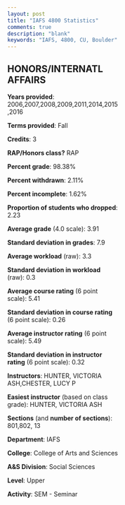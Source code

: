 ```yaml
---
layout: post
title: "IAFS 4800 Statistics"
comments: true
description: "blank"
keywords: "IAFS, 4800, CU, Boulder"
--- 
```

<head>
<script src="https://ajax.googleapis.com/ajax/libs/jquery/2.1.3/jquery.min.js"></script>
<script src="https://dl.dropboxusercontent.com/s/pc42nxpaw1ea4o9/highcharts.js?dl=0"></script>
<!-- <script src="../assets/js/highcharts.js"></script> -->
<style type="text/css">@font-face {
	font-family: "Bebas Neue";
	src: url(https://www.filehosting.org/file/details/544349/BebasNeue%20Regular.otf) format("opentype");
	}
	h1.Bebas { 
		font-family: "Bebas Neue", Verdana, Tahoma;
	}
</style>
</head>
<body>
	<div id="container" style="float: right; width: 45%; height: 88%; margin-left: 2.5%; margin-right: 2.5%;"></div>
	<script language="JavaScript">
		$(document).ready(function() {
		var chart = {type: 'column'};
		var title = {text: 'Grade Distribution'};
		var xAxis = {categories: ['A','B','C','D','F'],crosshair: true};
		var yAxis = {min: 0,title: {text: 'Percentage'}};
		var tooltip = {headerFormat: '<center><b><span style="font-size:20px">{point.key}</span></b></center>',
		               pointFormat: '<td style="padding:0"><b>{point.y:.1f}%</b></td>',
		               footerFormat: '</table>',shared: true,useHTML: true};
		var plotOptions = {column: {pointPadding: 0.0,borderWidth: 0}};  
		var credits = {enabled: false};var series= [{name: 'Percent',data: [96.51,3.49,0.0,0.0,0.0,]}];
		var json = {};
		json.chart = chart;
		json.title = title;
		json.tooltip = tooltip;
		json.xAxis = xAxis;
		json.yAxis = yAxis;  
		json.series = series;
		json.plotOptions = plotOptions;  
		json.credits = credits;
		$('#container').highcharts(json);
	});
	</script>
</body>
			   
## HONORS/INTERNATL AFFAIRS

**Years provided**: 2006,2007,2008,2009,2011,2014,2015,2016

**Terms provided**: Fall

**Credits**: 3

**RAP/Honors class?** RAP

**Percent grade**: 98.38%

**Percent withdrawn**: 2.11%

**Percent incomplete**: 1.62%

**Proportion of students who dropped**: 2.23

**Average grade** (4.0 scale): 3.91

**Standard deviation in grades**: 7.9

**Average workload** (raw): 3.3

**Standard deviation in workload** (raw): 0.3

**Average course rating** (6 point scale): 5.41

**Standard deviation in course rating** (6 point scale): 0.26

**Average instructor rating** (6 point scale): 5.49

**Standard deviation in instructor rating** (6 point scale): 0.32

**Instructors**: HUNTER, VICTORIA ASH,CHESTER, LUCY P

**Easiest instructor** (based on class grade): HUNTER, VICTORIA ASH

**Sections** (and **number of sections**): 801,802, 13

**Department**: IAFS

**College**: College of Arts and Sciences

**A&S Division**: Social Sciences

**Level**: Upper

**Activity**: SEM - Seminar